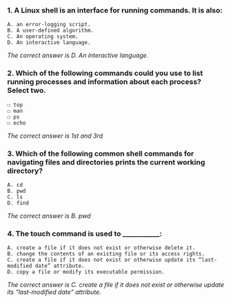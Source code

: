 ### 1. A Linux shell is an interface for running commands. It is also:
    A. an error-logging script.
    B. A user-defined algorithm.
    C. An operating system.
    D. An interactive language.

_The correct answer is D. An interactive language._
### 2. Which of the following commands could you use to list running processes and information about each process? Select two.
    ☐ top
    ☐ man
    ☐ ps
    ☐ echo

_The correct answer is 1st and 3rd_
### 3. Which of the following common shell commands for navigating files and directories prints the current working directory?
    A. cd
    B. pwd
    C. ls
    D. find

_The correct answer is B. pwd_
### 4. The touch command is used to ___________:
    A. create a file if it does not exist or otherwise delete it.
    B. change the contents of an existing file or its access rights.
    C. create a file if it does not exist or otherwise update its “last-modified date” attribute.
    D. copy a file or modify its executable permission.

_The correct answer is  C. create a file if it does not exist or otherwise update its “last-modified date” attribute._

